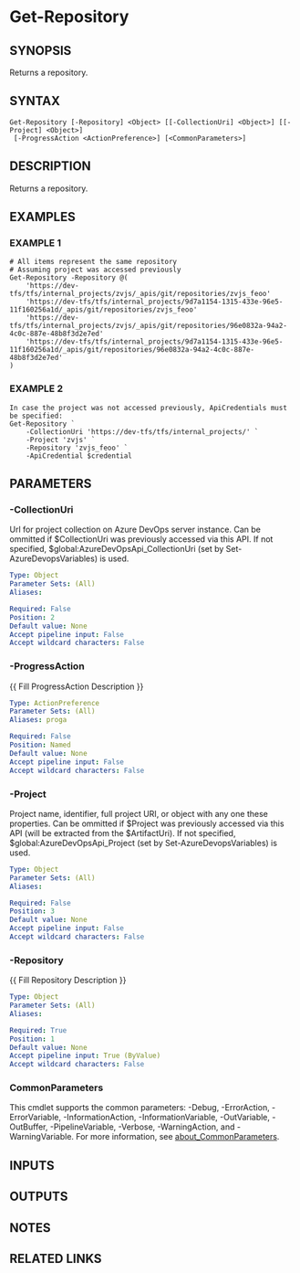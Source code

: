 ﻿---
external help file: AzureDevOpsApi-help.xml
Module Name: AzureDevOpsApi
online version:
schema: 2.0.0
---

# Get-Repository

## SYNOPSIS
Returns a repository.

## SYNTAX

```
Get-Repository [-Repository] <Object> [[-CollectionUri] <Object>] [[-Project] <Object>]
 [-ProgressAction <ActionPreference>] [<CommonParameters>]
```

## DESCRIPTION
Returns a repository.

## EXAMPLES

### EXAMPLE 1
```
# All items represent the same repository
# Assuming project was accessed previously
Get-Repository -Repository @(
    'https://dev-tfs/tfs/internal_projects/zvjs/_apis/git/repositories/zvjs_feoo'
    'https://dev-tfs/tfs/internal_projects/9d7a1154-1315-433e-96e5-11f160256a1d/_apis/git/repositories/zvjs_feoo'
    'https://dev-tfs/tfs/internal_projects/zvjs/_apis/git/repositories/96e0832a-94a2-4c0c-887e-48b8f3d2e7ed'
    'https://dev-tfs/tfs/internal_projects/9d7a1154-1315-433e-96e5-11f160256a1d/_apis/git/repositories/96e0832a-94a2-4c0c-887e-48b8f3d2e7ed'
)
```

### EXAMPLE 2
```
In case the project was not accessed previously, ApiCredentials must be specified:
Get-Repository `
    -CollectionUri 'https://dev-tfs/tfs/internal_projects/' `
    -Project 'zvjs' `
    -Repository 'zvjs_feoo' `
    -ApiCredential $credential
```

## PARAMETERS

### -CollectionUri
Url for project collection on Azure DevOps server instance.
Can be ommitted if $CollectionUri was previously accessed via this API.
If not specified, $global:AzureDevOpsApi_CollectionUri (set by Set-AzureDevopsVariables) is used.

```yaml
Type: Object
Parameter Sets: (All)
Aliases:

Required: False
Position: 2
Default value: None
Accept pipeline input: False
Accept wildcard characters: False
```

### -ProgressAction
{{ Fill ProgressAction Description }}

```yaml
Type: ActionPreference
Parameter Sets: (All)
Aliases: proga

Required: False
Position: Named
Default value: None
Accept pipeline input: False
Accept wildcard characters: False
```

### -Project
Project name, identifier, full project URI, or object with any one
these properties.
Can be ommitted if $Project was previously accessed via this API (will be extracted from the $ArtifactUri).
If not specified, $global:AzureDevOpsApi_Project (set by Set-AzureDevopsVariables) is used.

```yaml
Type: Object
Parameter Sets: (All)
Aliases:

Required: False
Position: 3
Default value: None
Accept pipeline input: False
Accept wildcard characters: False
```

### -Repository
{{ Fill Repository Description }}

```yaml
Type: Object
Parameter Sets: (All)
Aliases:

Required: True
Position: 1
Default value: None
Accept pipeline input: True (ByValue)
Accept wildcard characters: False
```

### CommonParameters
This cmdlet supports the common parameters: -Debug, -ErrorAction, -ErrorVariable, -InformationAction, -InformationVariable, -OutVariable, -OutBuffer, -PipelineVariable, -Verbose, -WarningAction, and -WarningVariable. For more information, see [about_CommonParameters](http://go.microsoft.com/fwlink/?LinkID=113216).

## INPUTS

## OUTPUTS

## NOTES

## RELATED LINKS
